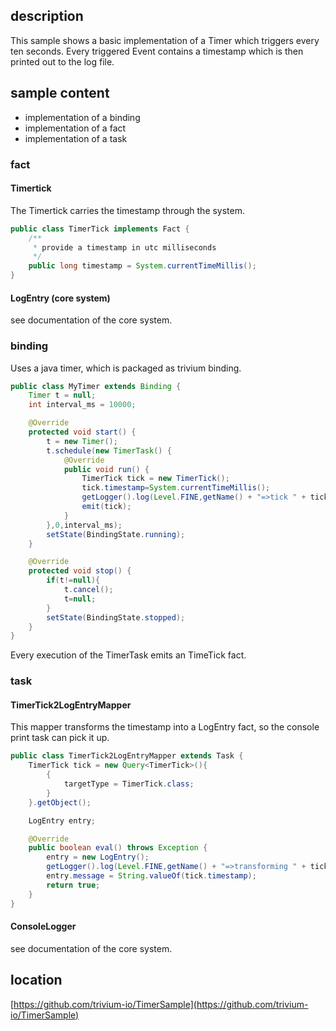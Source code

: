 ## description

This sample shows a basic implementation of a Timer which triggers every ten seconds. Every triggered Event contains a timestamp which is then printed out to the log file.

## sample content

* implementation of a binding
* implementation of a fact
* implementation of a task

### fact

#### Timertick

The Timertick carries the timestamp through the system.

```java
public class TimerTick implements Fact {
    /**
     * provide a timestamp in utc milliseconds
     */
    public long timestamp = System.currentTimeMillis();
}
```

#### LogEntry (core system)

see documentation of the core system.

### binding

Uses a java timer, which is packaged as trivium binding.

```java
public class MyTimer extends Binding {
    Timer t = null;
    int interval_ms = 10000;

    @Override
    protected void start() {
        t = new Timer();
        t.schedule(new TimerTask() {
            @Override
            public void run() {
                TimerTick tick = new TimerTick();
                tick.timestamp=System.currentTimeMillis();
                getLogger().log(Level.FINE,getName() + "=>tick " + tick.timestamp);
                emit(tick);
            }
        },0,interval_ms);
        setState(BindingState.running);
    }

    @Override
    protected void stop() {
        if(t!=null){
            t.cancel();
            t=null;
        }
        setState(BindingState.stopped);
    }
}
```
Every execution of the TimerTask emits an TimeTick fact.

### task

#### TimerTick2LogEntryMapper

This mapper transforms the timestamp into a LogEntry fact, so the console print task can pick it up.

```java
public class TimerTick2LogEntryMapper extends Task {
    TimerTick tick = new Query<TimerTick>(){
        {
            targetType = TimerTick.class;
        }
    }.getObject();

    LogEntry entry;

    @Override
    public boolean eval() throws Exception {
        entry = new LogEntry();
        getLogger().log(Level.FINE,getName() + "=>transforming " + tick.timestamp);
        entry.message = String.valueOf(tick.timestamp);
        return true;
    }
}
```

#### ConsoleLogger

see documentation of the core system.

## location

[https://github.com/trivium-io/TimerSample](https://github.com/trivium-io/TimerSample)
